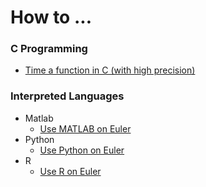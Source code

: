 # How to ...

### C Programming
- [Time a function in C (with high precision)](timing.md)

### Interpreted Languages
- Matlab
	- [Use MATLAB on Euler](using-matlab-on-euler.md)
- Python
	- [Use Python on Euler](using-python-on-euler.md)
- R
	- [Use R on Euler](using-r-on-euler.md)

